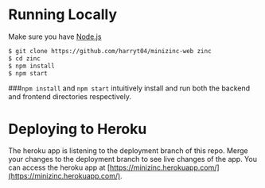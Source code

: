 # Running Locally

Make sure you have [Node.js](http://nodejs.org/)

```sh
$ git clone https://github.com/harryt04/minizinc-web zinc
$ cd zinc
$ npm install
$ npm start
```

###`npm install` and `npm start` intuitively install and run both the backend and frontend directories respectively.

# Deploying to Heroku

The heroku app is listening to the deployment branch of this repo. Merge your changes to the deployment branch to see live changes of the app. You can access the heroku app at [https://minizinc.herokuapp.com/](https://minizinc.herokuapp.com/).
